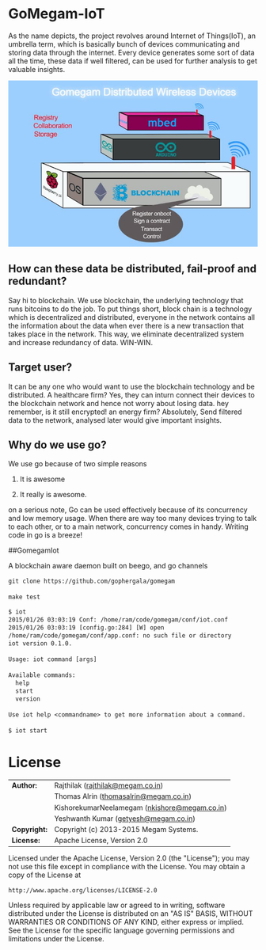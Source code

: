 # GoMegam-IoT


As the name depicts, the project revolves around  Internet of Things(IoT), an umbrella term, which is basically bunch of devices communicating and storing data through the internet.  Every device generates some sort of data all the time, these data if well filtered, can be used for further analysis to get valuable insights.  

![Concept](https://github.com/gophergala/gomegam/blob/master/conf/gomegam.jpg)

## How can these data be distributed, fail-proof and redundant? 

Say hi to blockchain. We use blockchain, the underlying technology that runs bitcoins to do the job. To put things short, block chain is a technology which is decentralized and distributed, everyone in the network contains all the information about the data when ever there is a new transaction that takes place in the network. This way, we eliminate decentralized system and increase redundancy of data. WIN-WIN.

## Target user?

It can be any one who would want to use the blockchain technology and be distributed. A healthcare firm? Yes, they can inturn connect their devices to the blockchain network and hence not worry about losing data. hey remember, is it still encrypted!  an energy firm? Absolutely, Send filtered data to the network, analysed later would give important insights. 

## Why do we use go?

We use go because of two simple reasons

1. It is awesome

2. It really is awesome. 

on a serious note, Go can be used effectively because of its concurrency and low memory usage. When there are way too many devices trying to talk to each other, or to a main network, concurrency comes in handy. Writing code in go is a breeze!

##GomegamIot

A blockchain aware daemon built on beego, and go channels


```
git clone https://github.com/gophergala/gomegam

make test

```

```
$ iot
2015/01/26 03:03:19 Conf: /home/ram/code/gomegam/conf/iot.conf
2015/01/26 03:03:19 [config.go:284] [W] open /home/ram/code/gomegam/conf/app.conf: no such file or directory 
iot version 0.1.0.

Usage: iot command [args]

Available commands:
  help
  start
  version

Use iot help <commandname> to get more information about a command.

$ iot start

```

# License

|                      |                                          |
|:---------------------|:-----------------------------------------|
| **Author:**          | Rajthilak (<rajthilak@megam.co.in>)
|                      | Thomas Alrin (<thomasalrin@megam.co.in>)
|		       	       | KishorekumarNeelamegam (<nkishore@megam.co.in>)
|		       	       | Yeshwanth Kumar (<getyesh@megam.co.in>)
| **Copyright:**       | Copyright (c) 2013-2015 Megam Systems.
| **License:**         | Apache License, Version 2.0

Licensed under the Apache License, Version 2.0 (the "License");
you may not use this file except in compliance with the License.
You may obtain a copy of the License at

    http://www.apache.org/licenses/LICENSE-2.0

Unless required by applicable law or agreed to in writing, software
distributed under the License is distributed on an "AS IS" BASIS,
WITHOUT WARRANTIES OR CONDITIONS OF ANY KIND, either express or implied.
See the License for the specific language governing permissions and
limitations under the License.
 


